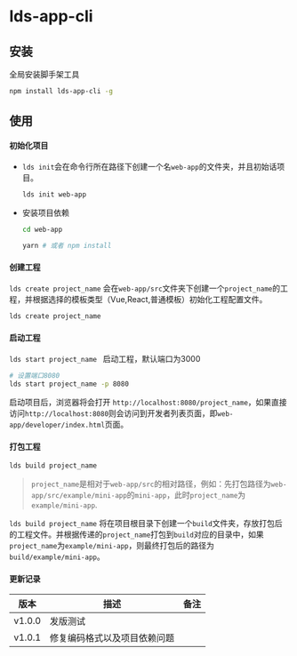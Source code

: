 # lds-app-cli



## 安装

全局安装脚手架工具
```sh
npm install lds-app-cli -g
```

## 使用

#### 初始化项目
-  `lds init`会在命令行所在路径下创建一个名`web-app`的文件夹，并且初始话项目。
    ```sh
    lds init web-app
    ```
- 安装项目依赖
    ```sh
    cd web-app

    yarn # 或者 npm install
    ```

#### 创建工程
`lds create project_name` 会在`web-app/src`文件夹下创建一个`project_name`的工程，并根据选择的模板类型（Vue,React,普通模板）初始化工程配置文件。 
```sh
lds create project_name
```

#### 启动工程
`lds start project_name ` 启动工程，默认端口为3000
```sh
# 设置端口8080
lds start project_name -p 8080
```
启动项目后，浏览器将会打开 `http://localhost:8080/project_name`，如果直接访问`http://localhost:8080`则会访问到开发者列表页面，即`web-app/developer/index.html`页面。

#### 打包工程

```sh
lds build project_name
```

> `project_name`是相对于`web-app/src`的相对路径，例如：先打包路径为`web-app/src/example/mini-app`的`mini-app`，此时`project_name`为`example/mini-app`.




`lds build project_name` 将在项目根目录下创建一个`build`文件夹，存放打包后的工程文件。并根据传递的`project_name`打包到`build`对应的目录中，如果`project_name`为`example/mini-app`，则最终打包后的路径为`build/example/mini-app`。


#### 更新记录
|版本|描述|备注|
|----|----|----|
|v1.0.0|发版测试||
|v1.0.1|修复编码格式以及项目依赖问题||